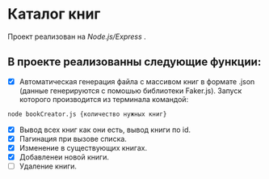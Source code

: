 # Каталог книг
Проект реализован на *Node.js/Express* .
## В проекте реализованны следующие функции:
- [x] Автоматическая генерация файла с массивом книг в формате .json (данные генерируются с помошью библиотеки Faker.js). Запуск которого производится из терминала командой: 
```sh 
node bookCreator.js {количество нужных книг}
```
- [x] Вывод всех книг как они есть, вывод книги по id.
- [x] Пагинация при вызове списка.
- [x] Изменение в существующих книгах.
- [x] Добавленеи новой книги.
- [ ] Удаление книги.